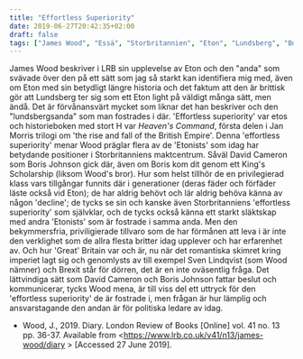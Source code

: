 ```yaml
---
title: "Effortless Superiority"
date: 2019-06-27T20:42:35+02:00
draft: false
tags: ["James Wood", "Essä", "Storbritannien", "Eton", "Lundsberg", "Boris Johnson"]
---
```


James Wood beskriver i LRB sin upplevelse av Eton och den "anda" som svävade över den  på ett sätt som jag så starkt kan identifiera mig med, även om Eton med sin betydligt längre historia och det faktum att den är brittisk gör att Lundsberg ter sig som ett Eton light på väldigt många sätt, men ändå. Det är förvånansvärt mycket som liknar det han beskriver och den "lundsbergsanda" som man fostrades i där. 'Effortless superiority' var etos och historieboken med stort H var _Heaven's Command_, första delen i Jan Morris trilogi om 'the rise and fall of the British Empire'. Denna 'effortless superiority' menar Wood präglar flera av de 'Etonists' som idag har betydande positioner i Storbritanniens maktcentrum. Såväl David Cameron som Boris Johnson gick där, även om Boris kom dit genom ett King's Scholarship (liksom Wood's bror). Hur som helst tillhör de en privilegierad klass vars tillgångar funnits där i generationer (deras fäder och förfäder läste också vid Eton); de har aldrig behövt och lär aldrig behöva känna av någon 'decline'; de tycks se sin och kanske även Storbritanniens 'effortless superiority' som självklar, och de tycks också känna ett starkt släktskap med andra 'Etonists' som är fostrade i samma anda. Men den bekymmersfria, priviligierade tillvaro som de har förmånen att leva i är inte den verklighet som de allra flesta britter idag upplever och har erfarenhet av. Och hur 'Great' Britain var och är, nu när det romantiska skimret kring imperiet lagt sig och genomlysts av till exempel Sven Lindqvist (som Wood nämner) och Brexit står för dörren, det är en inte oväsentlig fråga. Det lättvindiga sätt som David Cameron och Boris Johnson fattar beslut och kommunicerar, tycks Wood mena, är till viss del ett uttryck för den 'effortless superiority' de är fostrade i, men frågan är hur lämplig och ansvarstagande den andan är för politiska ledare av idag.

* Wood, J., 2019. Diary. London Review of Books [Online] vol. 41 no. 13 pp. 36-37. Available from <https://www.lrb.co.uk/v41/n13/james-wood/diary > [Accessed 27 June 2019].
